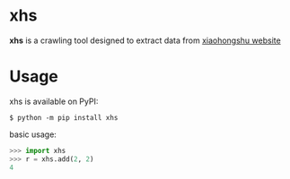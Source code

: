 # xhs

**xhs** is a crawling tool designed to extract data from [xiaohongshu website](https://www.xiaohongshu.com/explore)

# Usage

xhs is available on PyPI:

```console
$ python -m pip install xhs
```

basic usage:

```python
>>> import xhs
>>> r = xhs.add(2, 2)
4
```

